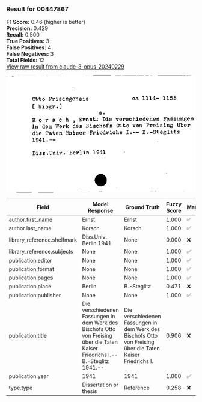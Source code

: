 ### Result for 00447867
**F1 Score:** 0.46 (higher is better)<br>**Precision:** 0.429<br>**Recall:** 0.500<br>**True Positives:** 3<br>**False Positives:** 4<br>**False Negatives:** 3<br>**Total Fields:** 12<br>[View raw result from claude-3-opus-20240229](https://github.com/RISE-UNIBAS/humanities_data_benchmark/blob/main/results/2025-09-02/T0145/request_T0145_00447867.json)

<img src="https://github.com/RISE-UNIBAS/humanities_data_benchmark/blob/main/benchmarks/zettelkatalog/images/00447867.jpg?raw=true" alt="00447867" width="600px">

| Field | Model Response | Ground Truth | Fuzzy Score | Match |
|-------|----------------|--------------|-------------|-------|
| author.first_name | Ernst | Ernst | 1.000 | ✅ |
| author.last_name | Korsch | Korsch | 1.000 | ✅ |
| library_reference.shelfmark | Diss.Univ. Berlin 1941 | None | 0.000 | ❌ |
| library_reference.subjects | None | None | 1.000 | ✅ |
| publication.editor | None | None | 1.000 | ✅ |
| publication.format | None | None | 1.000 | ✅ |
| publication.pages | None | None | 1.000 | ✅ |
| publication.place | Berlin | B.-Steglitz | 0.471 | ❌ |
| publication.publisher | None | None | 1.000 | ✅ |
| publication.title | Die verschiedenen Fassungen in dem Werk des Bischofs Otto von Freising über die Taten Kaiser Friedrichs I.-- B.-Steglitz 1941.-- | Die verschiedenen Fassungen in dem Werk des Bischofs Otto von Freising über die Taten Kaiser Friedrichs I. | 0.906 | ❌ |
| publication.year | 1941 | 1941 | 1.000 | ✅ |
| type.type | Dissertation or thesis | Reference | 0.258 | ❌ |
